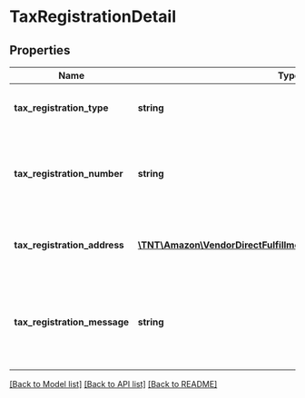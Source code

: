 # TaxRegistrationDetail

## Properties
Name | Type | Description | Notes
------------ | ------------- | ------------- | -------------
**tax_registration_type** | **string** | Tax registration type for the entity. | [optional] 
**tax_registration_number** | **string** | Tax registration number for the party. For example, VAT ID. | 
**tax_registration_address** | [**\TNT\Amazon\VendorDirectFulfillmentPayments\V1\Model\Address**](Address.md) | Address associated with the tax registration number. | [optional] 
**tax_registration_message** | **string** | Tax registration message that can be used for additional tax related details. | [optional] 

[[Back to Model list]](../README.md#documentation-for-models) [[Back to API list]](../README.md#documentation-for-api-endpoints) [[Back to README]](../README.md)


